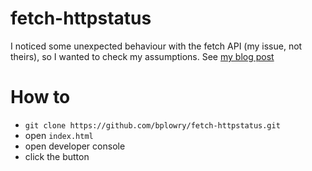 # fetch-httpstatus

I noticed some unexpected behaviour with the fetch API (my issue, not theirs), so I wanted to check my assumptions. See [my blog post](https://bplowry.azurewebsites.net/2017/08/03/javascript-fetch-api/)

# How to

- `git clone https://github.com/bplowry/fetch-httpstatus.git`
- open `index.html`
- open developer console
- click the button
